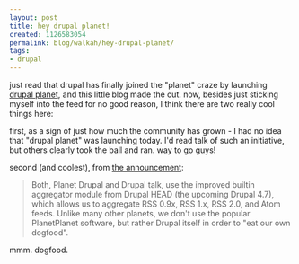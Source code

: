 ```yaml
---
layout: post
title: hey drupal planet!
created: 1126583054
permalink: blog/walkah/hey-drupal-planet/
tags:
- drupal
---
```

<p>just read that drupal has finally joined the "planet" craze by launching <a href="http://drupal.org/planet">drupal planet</a>, and this little blog made the cut. now, besides just sticking myself into the feed for no good reason, I think there are two really cool things here:</p>

<p>first, as a sign of just how much the community has grown - I had no idea that "drupal planet" was launching today. I'd read talk of such an initiative, but others clearly took the ball and ran. way to go guys!</p>

<p>second (and coolest), from <a href="http://drupal.org/node/31026">the announcement</a>:</p>
<blockquote>
Both, Planet Drupal and Drupal talk, use the improved builtin aggregator module from Drupal HEAD (the upcoming Drupal 4.7), which allows us to aggregate RSS 0.9x, RSS 1.x, RSS 2.0, and Atom feeds.
Unlike many other planets, we don't use the popular PlanetPlanet software, but rather Drupal itself in order to "eat our own dogfood".
</blockquote>
<p>mmm. dogfood.</p>

